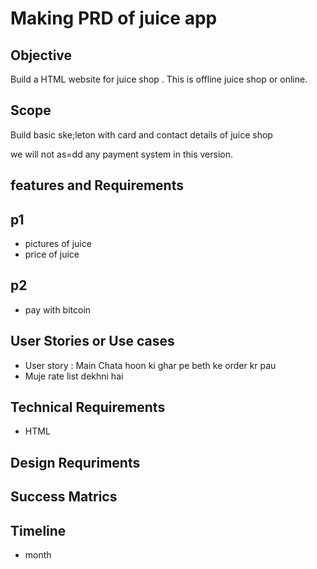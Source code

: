 # Making PRD of juice app

## Objective 

Build a HTML website for juice shop . This is  offline juice shop or online.

## Scope

Build basic ske;leton with card and contact details of juice  shop 

we will not as=dd any payment system in this version.

## features and Requirements

## p1

- pictures of juice 
- price of juice

## p2
- pay with bitcoin

## User Stories or Use cases
 
 - User story : Main Chata hoon ki ghar pe beth ke order kr pau
 - Muje rate list dekhni hai 

 ## Technical Requirements 

 - HTML
          
 ## Design Requriments

 ## Success Matrics 

 ## Timeline
  - month 


